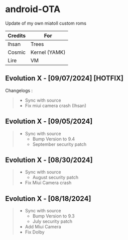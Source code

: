 # android-OTA
Update of my own miatoll custom roms

| Credits | For               |
| ------- | ----------------- |
| Ihsan   | Trees             |
| Cosmic  | Kernel (YAMK)     |
| Lire    | VM                |

## Evolution X - [09/07/2024] [HOTFIX]
Changelogs :
> - Sync with source
> - Fix miui camera crash (Ihsan)

## Evolution X - [09/05/2024]
> - Sync with source
> 	- Bump Version to 9.4
> 	- September security patch

## Evolution X - [08/30/2024]
> - Sync with source
> 	- August security patch
> - Fix Miui Camera crash

## Evolution X - [08/18/2024]
> - Sync with source
> 	- Bump Version to 9.3
> 	- July security patch
> - Add Miui Camera
> - Fix Dolby

